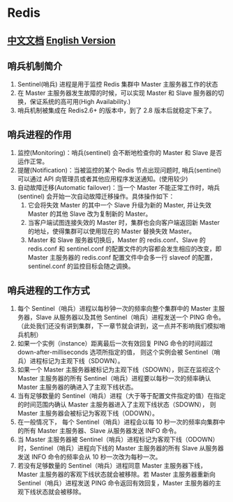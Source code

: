 # Redis

## [中文文档](http://redisdoc.com/topic/sentinel.html) [English Version](http://redis.io/topics/sentinel)

## 哨兵机制简介

1. Sentinel\(哨兵\) 进程是用于监控 Redis 集群中 Master 主服务器工作的状态
2. 在 Master 主服务器发生故障的时候，可以实现 Master 和 Slave 服务器的切换，保证系统的高可用\(High Availability.\)
3. 哨兵机制被集成在 Redis2.6+ 的版本中，到了 2.8 版本后就稳定下来了。

## 哨兵进程的作用

1. 监控\(Monitoring\)：哨兵\(sentinel\) 会不断地检查你的 Master 和 Slave 是否运作正常。
2. 提醒\(Notification\)：当被监控的某个 Redis 节点出现问题时, 哨兵\(sentinel\) 可以通过 API 向管理员或者其他应用程序发送通知。\(使用较少\)
3. 自动故障迁移\(Automatic failover\)：当一个 Master 不能正常工作时，哨兵\(sentinel\) 会开始一次自动故障迁移操作。具体操作如下：
   1. 它会将失效 Master 的其中一个 Slave 升级为新的 Master, 并让失效 Master 的其他 Slave 改为复制新的 Master。
   2. 当客户端试图连接失效的 Master 时，集群也会向客户端返回新 Master 的地址，使得集群可以使用现在的 Master 替换失效 Master。
   3. Master 和 Slave 服务器切换后，Master 的 redis.conf、Slave 的 redis.conf 和 sentinel.conf 的配置文件的内容都会发生相应的改变，即 Master 主服务器的 redis.conf 配置文件中会多一行 slaveof 的配置，sentinel.conf 的监控目标会随之调换。

## 哨兵进程的工作方式

1. 每个 Sentinel（哨兵）进程以每秒钟一次的频率向整个集群中的 Master 主服务器，Slave 从服务器以及其他 Sentinel（哨兵）进程发送一个 PING 命令。（此处我们还没有讲到集群，下一章节就会讲到，这一点并不影响我们模拟哨兵机制）
2. 如果一个实例（instance）距离最后一次有效回复 PING 命令的时间超过 down-after-milliseconds 选项所指定的值， 则这个实例会被 Sentinel（哨兵）进程标记为主观下线（SDOWN）。
3. 如果一个 Master 主服务器被标记为主观下线（SDOWN），则正在监视这个 Master 主服务器的所有 Sentinel（哨兵）进程要以每秒一次的频率确认 Master 主服务器的确进入了主观下线状态。
4. 当有足够数量的 Sentinel（哨兵）进程（大于等于配置文件指定的值）在指定的时间范围内确认 Master 主服务器进入了主观下线状态（SDOWN）， 则 Master 主服务器会被标记为客观下线（ODOWN）。
5. 在一般情况下， 每个 Sentinel（哨兵）进程会以每 10 秒一次的频率向集群中的所有 Master 主服务器、Slave 从服务器发送 INFO 命令。
6. 当 Master 主服务器被 Sentinel（哨兵）进程标记为客观下线（ODOWN）时，Sentinel（哨兵）进程向下线的 Master 主服务器的所有 Slave 从服务器发送 INFO 命令的频率会从 10 秒一次改为每秒一次。
7. 若没有足够数量的 Sentinel（哨兵）进程同意 Master 主服务器下线， Master 主服务器的客观下线状态就会被移除。若 Master 主服务器重新向 Sentinel（哨兵）进程发送 PING 命令返回有效回复，Master 主服务器的主观下线状态就会被移除。

